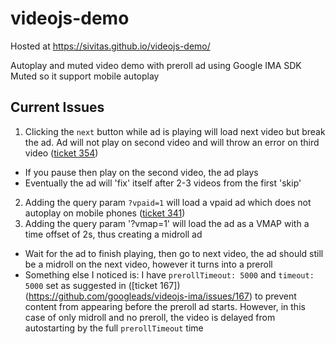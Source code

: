 # videojs-demo

Hosted at <https://sivitas.github.io/videojs-demo/>

Autoplay and muted video demo with preroll ad using Google IMA SDK
Muted so it support mobile autoplay

## Current Issues
1. Clicking the `next` button while ad is playing will load next video but break the ad. Ad will not play on second video and will throw an error on third video ([ticket 354](https://github.com/googleads/videojs-ima/issues/354))
  * If you pause then play on the second video, the ad plays
  * Eventually the ad will 'fix' itself after 2-3 videos from the first 'skip'
2. Adding the query param `?vpaid=1` will load a vpaid ad which does not autoplay on mobile phones ([ticket 341](https://github.com/googleads/videojs-ima/issues/341))
3. Adding the query param '?vmap=1' will load the ad as a VMAP with a time offset of 2s, thus creating a midroll ad
  * Wait for the ad to finish playing, then go to next video, the ad should still be a midroll on the next video, however it turns into a preroll
  * Something else I noticed is: I have `prerollTimeout: 5000` and `timeout: 5000` set as suggested in ([ticket 167])(https://github.com/googleads/videojs-ima/issues/167) to prevent content from appearing before the preroll ad starts. However, in this case of only midroll and no preroll, the video is delayed from autostarting by the full `prerollTimeout` time